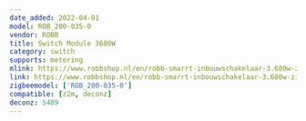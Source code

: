 ```yaml
---
date_added: 2022-04-01
model: ROB_200-035-0
vendor: ROBB 
title: Switch Module 3680W
category: switch
supports: metering
mlink: https://www.robbshop.nl/en/robb-smarrt-inbouwschakelaar-3.680w-zigbee?sqr=ROB_200-035-0
link: https://www.robbshop.nl/en/robb-smarrt-inbouwschakelaar-3.680w-zigbee?sqr=ROB_200-035-0
zigbeemodel: ['ROB_200-035-0']
compatible: [z2m, deconz]
deconz: 5409
---
```

